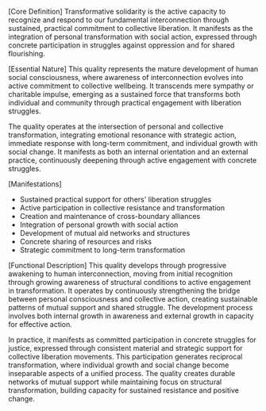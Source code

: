 [Core Definition]
Transformative solidarity is the active capacity to recognize and respond to our fundamental interconnection through sustained, practical commitment to collective liberation. It manifests as the integration of personal transformation with social action, expressed through concrete participation in struggles against oppression and for shared flourishing.

[Essential Nature]
This quality represents the mature development of human social consciousness, where awareness of interconnection evolves into active commitment to collective wellbeing. It transcends mere sympathy or charitable impulse, emerging as a sustained force that transforms both individual and community through practical engagement with liberation struggles.

The quality operates at the intersection of personal and collective transformation, integrating emotional resonance with strategic action, immediate response with long-term commitment, and individual growth with social change. It manifests as both an internal orientation and an external practice, continuously deepening through active engagement with concrete struggles.

[Manifestations]
- Sustained practical support for others' liberation struggles
- Active participation in collective resistance and transformation
- Creation and maintenance of cross-boundary alliances
- Integration of personal growth with social action
- Development of mutual aid networks and structures
- Concrete sharing of resources and risks
- Strategic commitment to long-term transformation

[Functional Description]
This quality develops through progressive awakening to human interconnection, moving from initial recognition through growing awareness of structural conditions to active engagement in transformation. It operates by continuously strengthening the bridge between personal consciousness and collective action, creating sustainable patterns of mutual support and shared struggle. The development process involves both internal growth in awareness and external growth in capacity for effective action.

In practice, it manifests as committed participation in concrete struggles for justice, expressed through consistent material and strategic support for collective liberation movements. This participation generates reciprocal transformation, where individual growth and social change become inseparable aspects of a unified process. The quality creates durable networks of mutual support while maintaining focus on structural transformation, building capacity for sustained resistance and positive change.